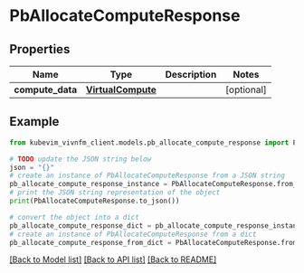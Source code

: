 # PbAllocateComputeResponse


## Properties

Name | Type | Description | Notes
------------ | ------------- | ------------- | -------------
**compute_data** | [**VirtualCompute**](VirtualCompute.md) |  | [optional] 

## Example

```python
from kubevim_vivnfm_client.models.pb_allocate_compute_response import PbAllocateComputeResponse

# TODO update the JSON string below
json = "{}"
# create an instance of PbAllocateComputeResponse from a JSON string
pb_allocate_compute_response_instance = PbAllocateComputeResponse.from_json(json)
# print the JSON string representation of the object
print(PbAllocateComputeResponse.to_json())

# convert the object into a dict
pb_allocate_compute_response_dict = pb_allocate_compute_response_instance.to_dict()
# create an instance of PbAllocateComputeResponse from a dict
pb_allocate_compute_response_from_dict = PbAllocateComputeResponse.from_dict(pb_allocate_compute_response_dict)
```
[[Back to Model list]](../README.md#documentation-for-models) [[Back to API list]](../README.md#documentation-for-api-endpoints) [[Back to README]](../README.md)


